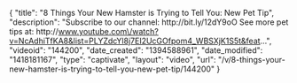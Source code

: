{
    "title": "8 Things Your New Hamster is Trying to Tell You: New Pet Tip",
    "description": "Subscribe to our channel: http:\/\/bit.ly\/12dY9oO See more pet tips at: http:\/\/www.youtube.com\/watch?v=NcAdhiTfKA8&list=PLYZdcYl8j7EI2UcGOfpom4_WBSXjK1S5t&feat...",
    "videoid": "144200",
    "date_created": "1394588961",
    "date_modified": "1418181167",
    "type": "captivate",
    "layout": "video",
    "url": "\/v\/8-things-your-new-hamster-is-trying-to-tell-you-new-pet-tip\/144200"
}